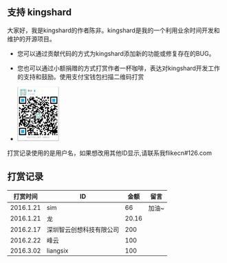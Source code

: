 ## 支持 kingshard
大家好，我是kingshard的作者陈非。kingshard是我的一个利用业余时间开发和维护的开源项目。

- 您可以通过贡献代码的方式为kingshard添加新的功能或修复存在的BUG。

- 您也可以通过小额捐赠的方式打赏作者一杯咖啡，表达对kingshard开发工作的支持和鼓励。使用支付宝钱包扫描二维码打赏

- <img src="donate.png" width="20%" height="20%">

打赏记录使用的是用户名，如果想改用其他ID显示,请联系我flikecn#126.com

## 打赏记录

|打赏时间|ID|金额|留言|
|---|---|---|------|
|2016.1.21|sim|66|加油~|
|2016.1.21|龙|20.16||
|2016.2.17|深圳智云创想科技有限公司|200||
|2016.2.22|峰云|100||
|2016.3.02|liangsix|100||